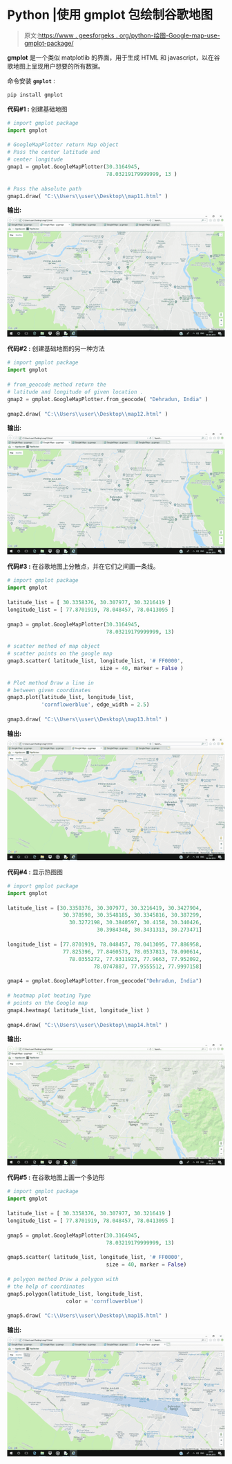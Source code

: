 # Python |使用 gmplot 包绘制谷歌地图

> 原文:[https://www . geesforgeks . org/python-绘图-Google-map-use-gmplot-package/](https://www.geeksforgeeks.org/python-plotting-google-map-using-gmplot-package/)

**gmplot** 是一个类似 matplotlib 的界面，用于生成 HTML 和 javascript，以在谷歌地图上呈现用户想要的所有数据。

命令安装 **`gmplot`** :

```py
pip install gmplot
```

**代码#1 :** 创建基础地图

```py
# import gmplot package
import gmplot

# GoogleMapPlotter return Map object
# Pass the center latitude and
# center longitude
gmap1 = gmplot.GoogleMapPlotter(30.3164945,
                                78.03219179999999, 13 )

# Pass the absolute path
gmap1.draw( "C:\\Users\\user\\Desktop\\map11.html" )
```

**输出:**
![map11](img/ae9aa73a2e88b3188805d7fc46d18101.png)

**代码#2 :** 创建基础地图的另一种方法

```py
# import gmplot package
import gmplot

# from_geocode method return the
# latitude and longitude of given location .
gmap2 = gmplot.GoogleMapPlotter.from_geocode( "Dehradun, India" )

gmap2.draw( "C:\\Users\\user\\Desktop\\map12.html" )
```

**输出:**
![map12](img/ae9aa73a2e88b3188805d7fc46d18101.png)

**代码#3 :** 在谷歌地图上分散点，并在它们之间画一条线。

```py
# import gmplot package
import gmplot

latitude_list = [ 30.3358376, 30.307977, 30.3216419 ]
longitude_list = [ 77.8701919, 78.048457, 78.0413095 ]

gmap3 = gmplot.GoogleMapPlotter(30.3164945,
                                78.03219179999999, 13)

# scatter method of map object 
# scatter points on the google map
gmap3.scatter( latitude_list, longitude_list, '# FF0000',
                              size = 40, marker = False )

# Plot method Draw a line in
# between given coordinates
gmap3.plot(latitude_list, longitude_list, 
           'cornflowerblue', edge_width = 2.5)

gmap3.draw( "C:\\Users\\user\\Desktop\\map13.html" )
```

**输出:**
![map13](img/b8f52cc916b34f2a38e05c15428cb28e.png)

**代码#4 :** 显示热图图

```py
# import gmplot package
import gmplot

latitude_list = [30.3358376, 30.307977, 30.3216419, 30.3427904,
                  30.378598, 30.3548185, 30.3345816, 30.387299,
                    30.3272198, 30.3840597, 30.4158, 30.340426,
                             30.3984348, 30.3431313, 30.273471]

longitude_list = [77.8701919, 78.048457, 78.0413095, 77.886958,
                  77.825396, 77.8460573, 78.0537813, 78.090614,
                    78.0355272, 77.9311923, 77.9663, 77.952092,
                            78.0747887, 77.9555512, 77.9997158]

gmap4 = gmplot.GoogleMapPlotter.from_geocode("Dehradun, India")

# heatmap plot heating Type
# points on the Google map
gmap4.heatmap( latitude_list, longitude_list )

gmap4.draw( "C:\\Users\\user\\Desktop\\map14.html" )
```

**输出:**
![map14](img/78a2034f80443a344b7463128160f597.png)

**代码#5 :** 在谷歌地图上画一个多边形

```py
# import gmplot package
import gmplot

latitude_list = [ 30.3358376, 30.307977, 30.3216419 ]
longitude_list = [ 77.8701919, 78.048457, 78.0413095 ]

gmap5 = gmplot.GoogleMapPlotter(30.3164945,
                                78.03219179999999, 13)

gmap5.scatter( latitude_list, longitude_list, '# FF0000',
                                size = 40, marker = False)

# polygon method Draw a polygon with
# the help of coordinates
gmap5.polygon(latitude_list, longitude_list,
                   color = 'cornflowerblue')

gmap5.draw( "C:\\Users\\user\\Desktop\\map15.html" )
```

**输出:**
![map15](img/4210d57de78ac85508c806bc1084aa30.png)